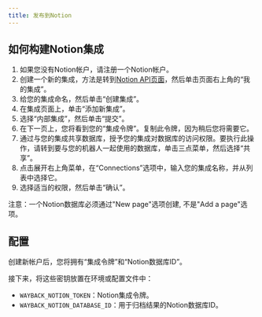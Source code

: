 ```yaml
---
title: 发布到Notion
---
```


## 如何构建Notion集成

1. 如果您没有Notion帐户，请注册一个Notion帐户。
2. 创建一个新的集成，方法是转到[Notion API页面](https://www.notion.so/my-integrations)，然后单击页面右上角的“我的集成”。
3. 给您的集成命名，然后单击“创建集成”。
4. 在集成页面上，单击“添加新集成”。
5. 选择“内部集成”，然后单击“提交”。
6. 在下一页上，您将看到您的“集成令牌”。复制此令牌，因为稍后您将需要它。
7. 通过与您的集成共享数据库，授予您的集成对数据库的访问权限。要执行此操作，请转到要与您的机器人一起使用的数据库，单击三点菜单，然后选择“共享”。
8. 点击展开右上角菜单，在“Connections”选项中，输入您的集成名称，并从列表中选择它。
9. 选择适当的权限，然后单击“确认”。

注意：一个Notion数据库必须通过"New page"选项创建, 不是"Add a page"选项。

## 配置

创建新帐户后，您将拥有“集成令牌”和“Notion数据库ID”。

接下来，将这些密钥放置在环境或配置文件中：

- `WAYBACK_NOTION_TOKEN`：Notion集成令牌。
- `WAYBACK_NOTION_DATABASE_ID`：用于归档结果的Notion数据库ID。
